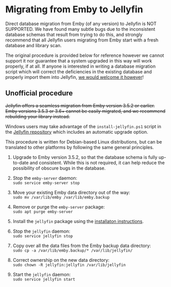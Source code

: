 # Migrating from Emby to Jellyfin

Direct database migration from Emby (of any version) to Jellyfin is NOT SUPPORTED. We have found many subtle bugs due to the inconsistent database schemas that result from trying to do this, and strongly recommend that all Jellyfin users migrating from Emby start with a fresh database and library scan.

The original procedure is provided below for reference however we cannot support it nor guarantee that a system upgraded in this way will work properly, if at all. If anyone is interested in writing a database migration script which will correct the deficiencies in the existing database and properly import them into Jellyfin, [we would welcome it however](/contributor-docs/contributing)!

## Unofficial procedure

~~Jellyfin offers a seamless migration from Emby version 3.5.2 or earlier. Emby versions 3.5.3 or 3.6+ cannot be easily migrated, and we recommend rebuilding your library instead.~~

Windows users may take advantage of the `install-jellyfin.ps1` script in the [Jellyfin repository](https://github.com/jellyfin/jellyfin) which includes an automatic upgrade option.

This procedure is written for Debian-based Linux distributions, but can be translated to other platforms by following the same general principles.

1. Upgrade to Emby version 3.5.2, so that the database schema is fully up-to-date and consistent. While this is not required, it can help reduce the possibility of obscure bugs in the database.

1. Stop the `emby-server` daemon:  
    `sudo service emby-server stop`

1. Move your existing Emby data directory out of the way:  
    `sudo mv /var/lib/emby /var/lib/emby.backup`

1. Remove or purge the `emby-server` package:  
    `sudo apt purge emby-server`

1. Install the `jellyfin` package using the [installaton instructions](/administrator-docs/installing).

1. Stop the `jellyfin` daemon:  
    `sudo service jellyfin stop`

1. Copy over all the data files from the Emby backup data directory:  
    `sudo cp -a /var/lib/emby.backup/* /var/lib/jellyfin/`

1. Correct ownership on the new data directory:  
    `sudo chown -R jellyfin:jellyfin /var/lib/jellyfin`

1. Start the `jellyfin` daemon:  
    `sudo service jellyfin start`
